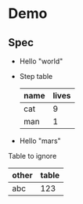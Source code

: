 # Demo

## Spec

* Hello "world"

* Step table

  | name | lives |
  |------|-------|
  | cat  | 9     |
  | man  | 1     |

* Hello "mars"

Table to ignore

  | other | table |
  |-------|-------|
  | abc   | 123   |
